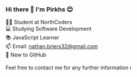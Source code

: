 ### Hi there 👋 I'm Pirkhs 😊

👨‍🎓 Student at NorthCoders <br>
💻 Studying Software Development <br>
📚 JavaScript Learner <br>
📫 Email: nathan.briers32@gmail.com <br>
👶 New to GitHub <br>
<br>
Feel free to contact me for any further information ℹ️


<!--
**Pirkhs/Pirkhs** is a ✨ _special_ ✨ repository because its `README.md` (this file) appears on your GitHub profile.

Here are some ideas to get you started:

- 🔭 I’m currently working on ...
- 🌱 I’m currently learning ...
- 👯 I’m looking to collaborate on ...
- 🤔 I’m looking for help with ...
- 💬 Ask me about ...
- 📫 How to reach me: ...
- 😄 Pronouns: ...
- ⚡ Fun fact: ...
-->
